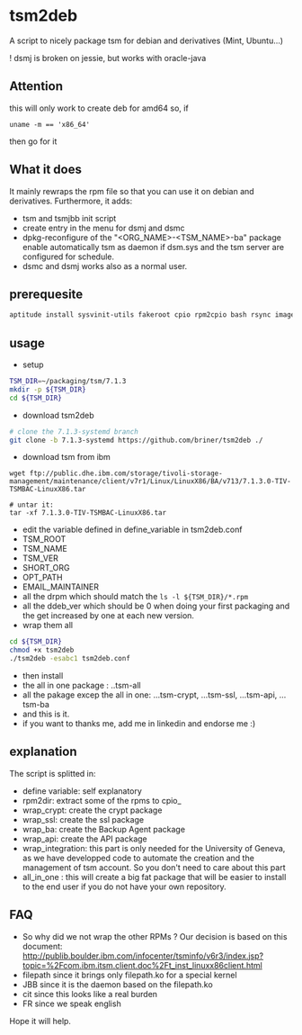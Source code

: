 tsm2deb
=======
A script to nicely package tsm for debian and derivatives (Mint, Ubuntu…)

! dsmj is broken on jessie, but works with oracle-java


Attention
---------
this will only work to create deb for amd64
so, if
```
uname -m == 'x86_64'
```
then go for it

What it does
------------
It mainly rewraps the rpm file so that you can use it on debian and derivatives. Furthermore, it adds:
 - tsm and tsmjbb init script
 - create entry in the menu for dsmj and dsmc
 - dpkg-reconfigure of the "<ORG_NAME>-<TSM_NAME>-ba" package enable automatically tsm as daemon if dsm.sys and the tsm server are configured for schedule.
 - dsmc and dsmj works also as a normal user.

prerequesite
------------
```bash
aptitude install sysvinit-utils fakeroot cpio rpm2cpio bash rsync imagemagick unzip git
```

usage
-----
 - setup
```bash
TSM_DIR=~/packaging/tsm/7.1.3
mkdir -p ${TSM_DIR}
cd ${TSM_DIR}
```

 - download tsm2deb
```bash
# clone the 7.1.3-systemd branch
git clone -b 7.1.3-systemd https://github.com/briner/tsm2deb ./
```

- download tsm from ibm
```
wget ftp://public.dhe.ibm.com/storage/tivoli-storage-management/maintenance/client/v7r1/Linux/LinuxX86/BA/v713/7.1.3.0-TIV-TSMBAC-LinuxX86.tar

# untar it:
tar -xf 7.1.3.0-TIV-TSMBAC-LinuxX86.tar
```
 - edit the variable defined in define_variable in tsm2deb.conf
  - TSM_ROOT
  - TSM_NAME
  - TSM_VER
  - SHORT_ORG
  - OPT_PATH
  - EMAIL_MAINTAINER
  - all the drpm which should match the ```ls -l ${TSM_DIR}/*.rpm```
  - all the ddeb_ver which should be 0 when doing your first packaging
    and the get increased by one at each new version.
 - wrap them all
```bash
cd ${TSM_DIR}
chmod +x tsm2deb
./tsm2deb -esabc1 tsm2deb.conf
```
 - then install
  - the all in one package : ..tsm-all
  - all the pakage excep the all in one: …tsm-crypt, …tsm-ssl, …tsm-api, …tsm-ba
 - and  this is it.
 - if you want to thanks me, add me in linkedin and endorse me :)

explanation
-----------
The script is splitted in:
 - define variable: self explanatory
 - rpm2dir: extract some of the rpms to cpio_<directories>
 - wrap_crypt: create the crypt package
 - wrap_ssl: create the ssl package
 - wrap_ba: create the Backup Agent package
 - wrap_api: create the API package
 - wrap_integration: this part is only needed for the University of Geneva,
   as we have developped code to automate the creation and the management of
   tsm account. So you don't need to care about this part
- all_in_one : this will create a big fat package that will be easier to
  install to the end user if you do not have your own repository.

FAQ
---
- So why did we not wrap the other RPMs ?
    Our decision is based on this document:
    http://publib.boulder.ibm.com/infocenter/tsminfo/v6r3/index.jsp?topic=%2Fcom.ibm.itsm.client.doc%2Ft_inst_linuxx86client.html
 - filepath since it brings only filepath.ko for a special kernel
 - JBB since it is the daemon based on the filepath.ko
 - cit since this looks like a real burden
 - FR since we speak english



Hope it will help.
